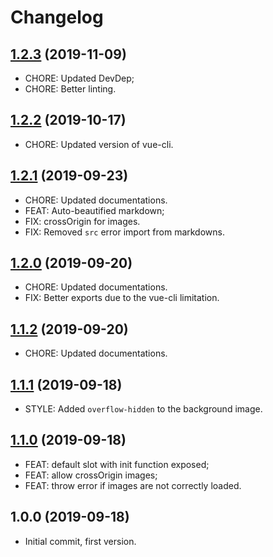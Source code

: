 # Changelog

## [1.2.3](https://github.com/LuXDAmore/vue-fake3d-image-effect/compare/v1.2.2...v1.2.3) (2019-11-09)

- CHORE: Updated DevDep;
- CHORE: Better linting.

## [1.2.2](https://github.com/LuXDAmore/vue-fake3d-image-effect/compare/v1.2.1...v1.2.2) (2019-10-17)

- CHORE: Updated version of vue-cli.

## [1.2.1](https://github.com/LuXDAmore/vue-fake3d-image-effect/compare/v1.2.0...v1.2.1) (2019-09-23)

- CHORE: Updated documentations.
- FEAT: Auto-beautified markdown;
- FIX: crossOrigin for images.
- FIX: Removed `src` error import from markdowns.

## [1.2.0](https://github.com/LuXDAmore/vue-fake3d-image-effect/compare/v1.1.2...v1.2.0) (2019-09-20)

- CHORE: Updated documentations.
- FIX: Better exports due to the vue-cli limitation.

## [1.1.2](https://github.com/LuXDAmore/vue-fake3d-image-effect/compare/v1.1.1...v1.1.2) (2019-09-20)

- CHORE: Updated documentations.

## [1.1.1](https://github.com/LuXDAmore/vue-fake3d-image-effect/compare/v1.1.0...v1.1.1) (2019-09-18)

- STYLE: Added `overflow-hidden` to the background image.

## [1.1.0](https://github.com/LuXDAmore/vue-fake3d-image-effect/compare/v1.0.0...v1.1.0) (2019-09-18)

- FEAT: default slot with init function exposed;
- FEAT: allow crossOrigin images;
- FEAT: throw error if images are not correctly loaded.

## 1.0.0 (2019-09-18)

- Initial commit, first version.
